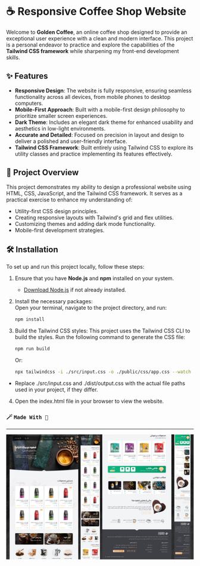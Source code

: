 # ☕ Responsive Coffee Shop Website

Welcome to **Golden Coffee**, an online coffee shop designed to provide an exceptional user experience with a clean and modern interface. This project is a personal endeavor to practice and explore the capabilities of the **Tailwind CSS framework** while sharpening my front-end development skills.

## ✨ Features

- **Responsive Design**: The website is fully responsive, ensuring seamless functionality across all devices, from mobile phones to desktop computers.
- **Mobile-First Approach**: Built with a mobile-first design philosophy to prioritize smaller screen experiences.
- **Dark Theme**: Includes an elegant dark theme for enhanced usability and aesthetics in low-light environments.
- **Accurate and Detailed**: Focused on precision in layout and design to deliver a polished and user-friendly interface.
- **Tailwind CSS Framework**: Built entirely using Tailwind CSS to explore its utility classes and practice implementing its features effectively.

## 📂 Project Overview

This project demonstrates my ability to design a professional website using HTML, CSS, JavaScript, and the Tailwind CSS framework. It serves as a practical exercise to enhance my understanding of:

- Utility-first CSS design principles.
- Creating responsive layouts with Tailwind's grid and flex utilities.
- Customizing themes and adding dark mode functionality.
- Mobile-first development strategies.

## 🛠️ Installation

To set up and run this project locally, follow these steps:

1. Ensure that you have **Node.js** and **npm** installed on your system.  
   - [Download Node.js](https://nodejs.org) if not already installed.

2. Install the necessary packages:  
   Open your terminal, navigate to the project directory, and run:
   ```bash
   npm install
   ```
3. Build the Tailwind CSS styles:
This project uses the Tailwind CSS CLI to build the styles. Run the following command to generate the CSS file:
   ```bash
   npm run build
   ```
   Or:
   ```bash
   npx tailwindcss -i ./src/input.css -o ./public/css/app.css --watch
   ```
- Replace ./src/input.css and ./dist/output.css with the actual file paths used in your project, if they differ.

4. Open the index.html file in your browser to view the website.

### 🪄 `Made With 🤍`
---
![preview image](/preview.png)
